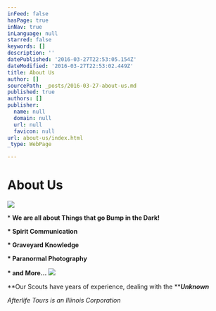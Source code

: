 ```yaml
---
inFeed: false
hasPage: true
inNav: true
inLanguage: null
starred: false
keywords: []
description: ''
datePublished: '2016-03-27T22:53:05.154Z'
dateModified: '2016-03-27T22:53:02.449Z'
title: About Us
author: []
sourcePath: _posts/2016-03-27-about-us.md
published: true
authors: []
publisher:
  name: null
  domain: null
  url: null
  favicon: null
url: about-us/index.html
_type: WebPage

---
```

# About Us
![](https://the-grid-user-content.s3-us-west-2.amazonaws.com/339e9c21-c2d4-4252-b151-f9a98eecb02c.jpg)

\* **We are all about Things that go Bump in the Dark!**

**\* Spirit Communication**

**\* Graveyard Knowledge**

**\* Paranormal Photography**

**\* and More...**
![](https://the-grid-user-content.s3-us-west-2.amazonaws.com/3e14232e-42a0-40ec-998b-cddac1223206.jpg)

**Our Scouts have years of experience, dealing with the **_**Unknown**_

_Afterlife Tours is an Illinois Corporation_